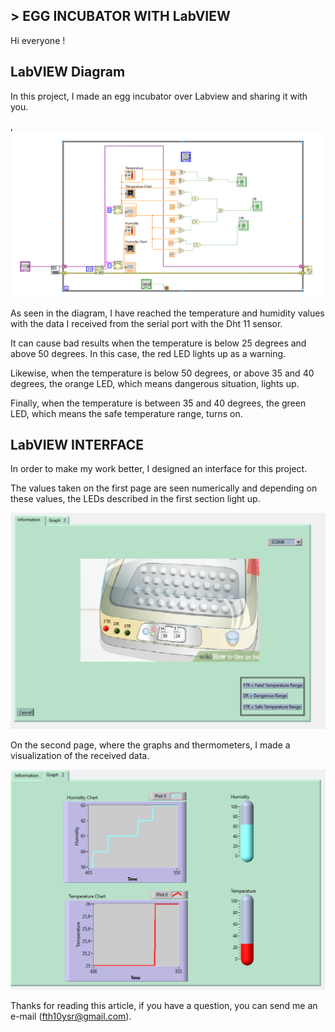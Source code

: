 
## > EGG INCUBATOR WITH LabVIEW

Hi everyone !

## LabVIEW Diagram

In this project, I made an egg incubator over Labview and sharing it with you.

,![enter image description here](https://raw.githubusercontent.com/fath9010yasar/Egg-Incubator/main/egg_git.png)

As seen in the diagram, I have reached the temperature and humidity values with the data I received from the serial port with the Dht 11 sensor.

It can cause bad results when the temperature is below 25 degrees and above 50 degrees. In this case, the red LED lights up as a warning.

Likewise, when the temperature is below 50 degrees, or above 35 and 40 degrees, the orange LED, which means dangerous situation, lights up.

Finally, when the temperature is between 35 and 40 degrees, the green LED, which means the safe temperature range, turns on.

## LabVIEW INTERFACE

In order to make my work better, I designed an interface for this project.

The values taken on the first page are seen numerically and depending on these values, the LEDs described in the first section light up.


![enter image description here](https://raw.githubusercontent.com/fath9010yasar/Egg-Incubator/main/egg_interface.png)


On the second page, where the graphs and thermometers, I made a visualization of the received data.


![enter image description here](https://raw.githubusercontent.com/fath9010yasar/Egg-Incubator/main/egg_interface_2.png)

Thanks for reading this article, if you have a question, you can send me an e-mail (fth10ysr@gmail.com).



